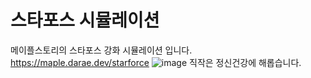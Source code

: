 # 스타포스 시뮬레이션
메이플스토리의 스타포스 강화 시뮬레이션 입니다.
https://maple.darae.dev/starforce
![image](https://user-images.githubusercontent.com/21959564/134781012-8c862a05-282c-40a9-8931-ba80976aa7bf.png)
직작은 정신건강에 해롭습니다.
